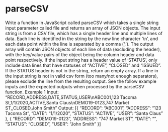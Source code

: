 # parseCSV

Write a function in JavaScript called parseCSV which takes a single string input parameter called file and
returns an array of JSON objects. The input string is from a CSV file, which has a single header line and
multiple lines of data. Each line is identified in the string by the new line character ‘\n’, and each data
point within the line is separated by a comma (‘,’). The output array will contain JSON objects of each
line of data (excluding the header), with the key/value pairs of the object being the column header and
data point respectively. If the input string has a header value of ‘STATUS’, only include data lines that
have statuses of “ACTIVE”, “CLOSED” and “ISSUED”. If the STATUS header is not in the string, return an
empty array.
If a line in the input string is not in valid csv form (too many/not enough separators), please exclude the
line from the resulting output. See the follow example inputs and the expected outputs when processed
by the parseCSV function.
Example 1
Input: “RECORD,ADDRESS,DATE,STATUS,USER\nABC001,123 Tacoma St,1/1/2020,ACTIVE,Santa
Claus\nDEMO19-0123,747 Market ST,,CLOSED,John Smith”
Output: [{
“RECORD”: “ABC001”,
“ADDRESS”: “123 Tacoma St”,
“DATE”: “1/1/2020”,
“STATUS”: “ACTIVE”,
“USER”: “Santa Claus”
}, {
“RECORD”: “DEMO19-0123”,
“ADDRESS”: “747 Market ST”,
“DATE”: “”,
“STATUS”: “CLOSED”,
“USER”: “John Smith”
}]
